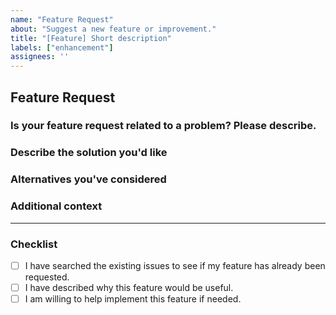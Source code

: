 ```yaml
---
name: "Feature Request"
about: "Suggest a new feature or improvement."
title: "[Feature] Short description"
labels: ["enhancement"]
assignees: ''
---
```


## Feature Request

### Is your feature request related to a problem? Please describe.

### Describe the solution you'd like

### Alternatives you've considered

### Additional context

---

### Checklist
- [ ] I have searched the existing issues to see if my feature has already been requested.
- [ ] I have described why this feature would be useful.
- [ ] I am willing to help implement this feature if needed.
